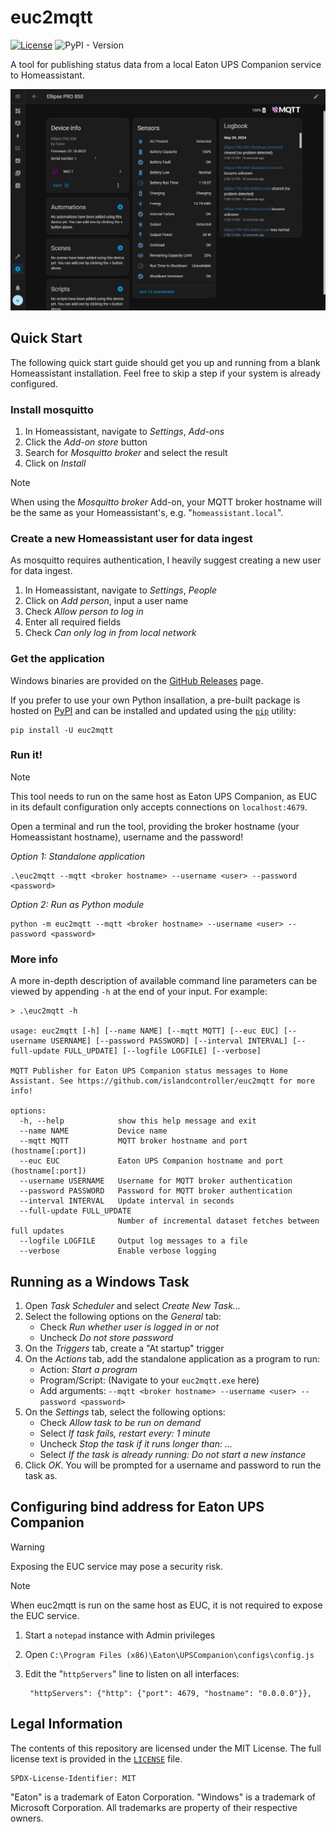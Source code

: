 # euc2mqtt

[![License](https://img.shields.io/github/license/islandcontroller/euc2mqtt)](LICENSE) ![PyPI - Version](https://img.shields.io/pypi/v/euc2mqtt)

A tool for publishing status data from a local Eaton UPS Companion service to Homeassistant.

<p align="center"><img src="scr.png"/></p>

## Quick Start

The following quick start guide should get you up and running from a blank Homeassistant installation. Feel free to skip a step if your system is already configured.

### Install mosquitto

1. In Homeassistant, navigate to *Settings*, *Add-ons*
2. Click the *Add-on store* button
3. Search for *Mosquitto broker* and select the result
4. Click on *Install*

> [!NOTE]
> When using the *Mosquitto broker* Add-on, your MQTT broker hostname will be the same as your Homeassistant's, e.g. "`homeassistant.local`".

### Create a new Homeassistant user for data ingest

As mosquitto requires authentication, I heavily suggest creating a new user for data ingest.

1. In Homeassistant, navigate to *Settings*, *People*
2. Click on *Add person*, input a user name
3. Check *Allow person to log in*
4. Enter all required fields
5. Check *Can only log in from local network*

### Get the application

Windows binaries are provided on the [GitHub Releases](https://github.com/islandcontroller/euc2mqtt/releases) page.

If you prefer to use your own Python insallation, a pre-built package is hosted on [PyPI](https://pypi.org/project/euc2mqtt/) and can be installed and updated using the [`pip`](https://pip.pypa.io/en/stable/getting-started/) utility:

    pip install -U euc2mqtt

### Run it!

> [!NOTE]
> This tool needs to run on the same host as Eaton UPS Companion, as EUC in its default configuration only accepts connections on `localhost:4679`.

Open a terminal and run the tool, providing the broker hostname (your Homeassistant hostname), username and the password!

*Option 1: Standalone application*

    .\euc2mqtt --mqtt <broker hostname> --username <user> --password <password>

*Option 2: Run as Python module*

    python -m euc2mqtt --mqtt <broker hostname> --username <user> --password <password>

### More info

A more in-depth description of available command line parameters can be viewed by appending `-h` at the end of your input. For example:

```
> .\euc2mqtt -h

usage: euc2mqtt [-h] [--name NAME] [--mqtt MQTT] [--euc EUC] [--username USERNAME] [--password PASSWORD] [--interval INTERVAL] [--full-update FULL_UPDATE] [--logfile LOGFILE] [--verbose]

MQTT Publisher for Eaton UPS Companion status messages to Home Assistant. See https://github.com/islandcontroller/euc2mqtt for more info!

options:
  -h, --help            show this help message and exit
  --name NAME           Device name
  --mqtt MQTT           MQTT broker hostname and port (hostname[:port])
  --euc EUC             Eaton UPS Companion hostname and port (hostname[:port])
  --username USERNAME   Username for MQTT broker authentication
  --password PASSWORD   Password for MQTT broker authentication
  --interval INTERVAL   Update interval in seconds
  --full-update FULL_UPDATE
                        Number of incremental dataset fetches between full updates
  --logfile LOGFILE     Output log messages to a file
  --verbose             Enable verbose logging
```

## Running as a Windows Task

1. Open *Task Scheduler* and select *Create New Task...*
2. Select the following options on the *General* tab:
    - Check *Run whether user is logged in or not*
    - Uncheck *Do not store password*
3. On the *Triggers* tab, create a "At startup" trigger
4. On the *Actions* tab, add the standalone application as a program to run:
    - Action: *Start a program*
    - Program/Script: (Navigate to your `euc2mqtt.exe` here)
    - Add arguments: `--mqtt <broker hostname> --username <user> --password <password>`
5. On the *Settings* tab, select the following options:
    - Check *Allow task to be run on demand*
    - Select *If task fails, restart every: 1 minute*
    - Uncheck *Stop the task if it runs longer than: ...*
    - Select *If the task is already running: Do not start a new instance*
6. Click *OK*. You will be prompted for a username and password to run the task as.

## Configuring bind address for Eaton UPS Companion

> [!WARNING]
> Exposing the EUC service may pose a security risk.

> [!NOTE]
> When euc2mqtt is run on the same host as EUC, it is not required to expose the EUC service.

1. Start a `notepad` instance with Admin privileges
2. Open `C:\Program Files (x86)\Eaton\UPSCompanion\configs\config.js`
3. Edit the "`httpServers`" line to listen on all interfaces:

        "httpServers": {"http": {"port": 4679, "hostname": "0.0.0.0"}}, 

## Legal Information

The contents of this repository are licensed under the MIT License. The full license text is provided in the [`LICENSE`](LICENSE) file.

    SPDX-License-Identifier: MIT

"Eaton" is a trademark of Eaton Corporation. "Windows" is a trademark of Microsoft Corporation. All trademarks are property of their respective owners.